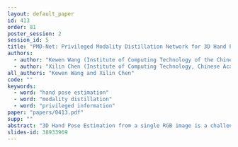 ```yaml
---
layout: default_paper
id: 413
order: 81
poster_session: 2
session_id: 5
title: "PMD-Net: Privileged Modality Distillation Network for 3D Hand Pose Estimation from a Single RGB Image"
authors:
  - author: "Kewen Wang (Institute of Computing Technology of the Chinese Academy of Sciences)"
  - author: "Xilin Chen (Institute of Computing Technology, Chinese Academy of Sciences)"
all_authors: "Kewen Wang and Xilin Chen"
code: ""
keywords:
  - word: "hand pose estimation"
  - word: "modality distillation"
  - word: "privileged information"
paper: "papers/0413.pdf"
supp: ""
abstract: "3D Hand Pose Estimation from a single RGB image is a challenging task due to the significant depth ambiguities and occlusions. In this paper, we propose a Privileged Modality Distillation Network (PMD-Net), which improves the RGB-based hand pose estimation by excavating the privileged information from depth prior during training. Different from existing methods, the PMD-Net is composed of three sub-networks to regress X, Y, and Z coordinates respectively and distills the privileged information from the depth network to the RGB network by transferring constraints between corresponded layers. Furthermore, a random block replacement is adopted and a refine module is added to enhance the robustness of PMD-Net. Experiments on both synthesized and real-world hand pose estimation datasets are conducted, and extensive results demonstrate that the proposed PMD-Net achieves state-of-the-art results and is superior to existing methods."
slides-id: 38933969
---
```

